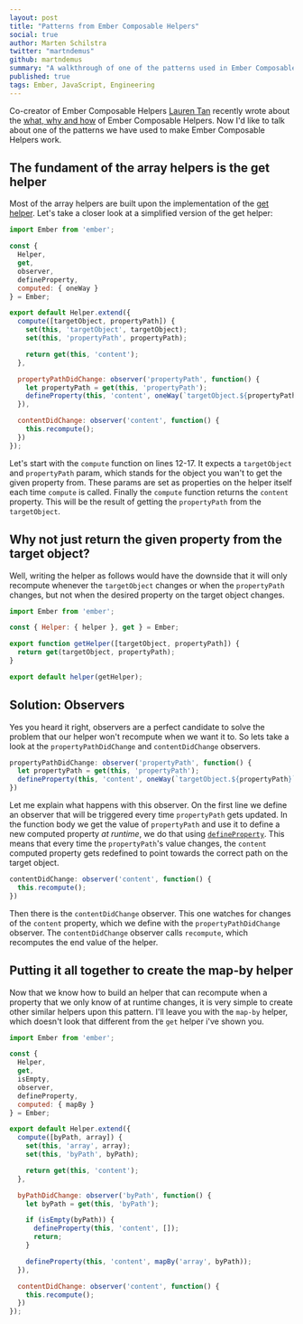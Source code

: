 ```yaml
---
layout: post
title: "Patterns from Ember Composable Helpers"
social: true
author: Marten Schilstra
twitter: "martndemus"
github: martndemus
summary: "A walkthrough of one of the patterns used in Ember Composable Helpers"
published: true
tags: Ember, JavaScript, Engineering
---
```


Co-creator of Ember Composable Helpers [Lauren Tan][lauren] recently wrote about the [what, why and how][blogpost-lauren] of Ember Composable Helpers.
Now I'd like to talk about one of the patterns we have used to make Ember Composable Helpers work.

## The fundament of the array helpers is the get helper

Most of the array helpers are built upon the implementation of the [get helper][get-helper]. 
Let's take a closer look at a simplified version of the get helper:

```js
import Ember from 'ember';

const { 
  Helper, 
  get,
  observer,
  defineProperty,
  computed: { oneWay }
} = Ember;

export default Helper.extend({
  compute([targetObject, propertyPath]) {
    set(this, 'targetObject', targetObject);
    set(this, 'propertyPath', propertyPath);

    return get(this, 'content');
  },

  propertyPathDidChange: observer('propertyPath', function() {
    let propertyPath = get(this, 'propertyPath');
    defineProperty(this, 'content', oneWay(`targetObject.${propertyPath}`));
  }),

  contentDidChange: observer('content', function() {
    this.recompute();
  })
});
```

Let's start with the `compute` function on lines 12-17. 
It expects a `targetObject` and `propertyPath` param, which stands for the object you wan't to get the given property from.
These params are set as properties on the helper itself each time `compute` is called. Finally the `compute` function returns the `content` property. This will be the result of getting the `propertyPath` from the `targetObject`.

## Why not just return the given property from the target object?

Well, writing the helper as follows would have the downside that it will only recompute whenever the `targetObject` changes or when the `propertyPath` changes, but not when the desired property on the target object changes.

```js
import Ember from 'ember';

const { Helper: { helper }, get } = Ember;

export function getHelper([targetObject, propertyPath]) {
  return get(targetObject, propertyPath);
}

export default helper(getHelper);
```

## Solution: Observers

Yes you heard it right, observers are a perfect candidate to solve the problem that our helper won't recompute when we want it to. So lets take a look at the `propertyPathDidChange` and `contentDidChange` observers.

```js
propertyPathDidChange: observer('propertyPath', function() {
  let propertyPath = get(this, 'propertyPath');
  defineProperty(this, 'content', oneWay(`targetObject.${propertyPath}`));
})
```

Let me explain what happens with this observer. On the first line we define an observer that will be triggered every time `propertyPath` gets updated. In the function body we get the value of `propertyPath` and use it to define a new computed property _at runtime_, we do that using [`defineProperty`][defineproperty]. This means that every time the `propertyPath`'s value changes, the `content` computed property gets redefined to point towards the correct path on the target object.

```js
contentDidChange: observer('content', function() {
  this.recompute();
})
```

Then there is the `contentDidChange` observer. This one watches for changes of the `content` property, which we define with the `propertyPathDidChange` observer. The `contentDidChange` observer calls `recompute`, which recomputes the end value of the helper.

## Putting it all together to create the map-by helper

Now that we know how to build an helper that can recompute when a property that we only know of at runtime changes, it is very simple to create other similar helpers upon this pattern. I'll leave you with the `map-by` helper, which doesn't look that different from the `get` helper i've shown you.

```js
import Ember from 'ember';

const { 
  Helper, 
  get,
  isEmpty,
  observer,
  defineProperty,
  computed: { mapBy }
} = Ember;

export default Helper.extend({
  compute([byPath, array]) {
    set(this, 'array', array);
    set(this, 'byPath', byPath);

    return get(this, 'content');
  },

  byPathDidChange: observer('byPath', function() {
    let byPath = get(this, 'byPath');

    if (isEmpty(byPath)) {
      defineProperty(this, 'content', []);
      return;
    }

    defineProperty(this, 'content', mapBy('array', byPath));
  }),

  contentDidChange: observer('content', function() {
    this.recompute();
  })
});
```

[lauren]: https://twitter.com/sugarpirate_
[blogpost-lauren]: https://dockyard.com/blog/2016/04/18/ember-composable-helpers
[get-helper]: https://github.com/jmurphyau/ember-get-helper/blob/master/addon/helpers/get-glimmer.js
[defineproperty]: http://emberjs.com/api/classes/Ember.html#method_defineProperty
